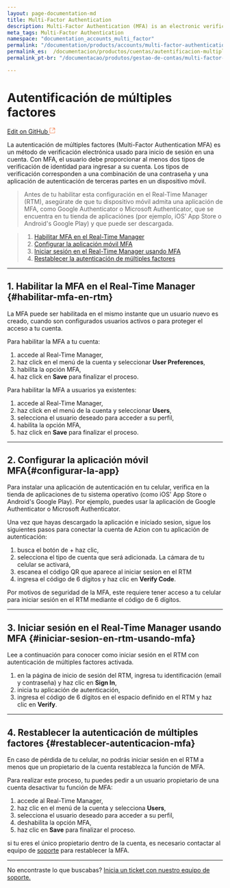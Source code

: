 ```yaml
---
layout: page-documentation-md
title: Multi-Factor Authentication
description: Multi-Factor Authentication (MFA) is an electronic verification method used to secure logins.
meta_tags: Multi-Factor Authentication
namespace: "documentation_accounts_multi_factor"
permalink: "/documentation/products/accounts/multi-factor-authentication/"
permalink_es:  /documentacion/productos/cuentas/autentificacion-multiples-factores/"
permalink_pt-br: "/documentacao/produtos/gestao-de-contas/multi-factor-authentication/"

---
```

# **Autentificación de múltiples factores**

[Edit on GitHub <svg width="14" height="14" xmlns="http://www.w3.org/2000/svg"><g fill="none" stroke="#F3652B"><path d="M4.81.71H.672v11.43H12.1V8.001" stroke-width=".8"/><path d="M6.87.786h5.155V5.94M6.31 6.5L12.026.786"/></g></svg>](https://github.com/aziontech/docs_en/edit/master/accounts/multi-factor-authentication/index.md)

La autenticación de múltiples factores (Multi-Factor Authentication MFA) es un método de verificación electrónica usado para inicio de sesión en una cuenta. Con MFA, el usuario debe proporcionar al menos dos tipos de verificación de identidad para ingresar a su cuenta. Los tipos de verificación corresponden a una combinación de una contraseña y una aplicación de autenticación de terceras partes en un dispositivo móvil.

> Antes de tu habilitar esta configuración en el Real-Time Manager (RTM), asegúrate de que tu dispositivo móvil admita una aplicación de MFA, como Google Authenticator o Microsoft Authenticator, que se encuentra en tu tienda de aplicaciónes (por ejemplo, iOS' App Store o Android's Google Play) y que puede ser descargada.

> 1. [Habilitar MFA en el Real-Time Manager](#habilitar-mfa-en-rtm)
> 2. [Configurar la aplicación móvil MFA](#configurar-la-app)
> 3. [Iniciar sesión en el Real-Time Manager usando MFA](#iniciar-sesion-en-rtm-usando-mfa)
> 4. [Restablecer la autenticación de múltiples factores](#restablecer-autenticacion-mfa)

***

## 1. Habilitar la MFA en el Real-Time Manager {#habilitar-mfa-en-rtm}

La MFA puede ser habilitada en el mismo instante que un usuario nuevo es creado, cuando son configurados usuarios activos o para proteger el acceso a tu cuenta.

Para habilitar la MFA a tu cuenta:

1. accede al Real-Time Manager,
2. haz click en el menú de la cuenta y seleccionar **User Preferences**,
3. habilita la opción MFA,
4. haz click en **Save** para finalizar el proceso.

Para habilitar la MFA a usuarios ya existentes:

1. accede al Real-Time Manager,
2. haz click en el menú de la cuenta y seleccionar **Users**,
3. selecciona el usuario deseado para acceder a su perfil,
4. habilita la opción MFA,
5. haz click en **Save** para finalizar el proceso.

***

## 2. Configurar la aplicación móvil MFA{#configurar-la-app}

Para instalar una aplicación de autenticación en tu celular, verifica en la tienda de aplicaciones de tu sistema operativo (como iOS' App Store o Android's Google Play). Por ejemplo, puedes usar la aplicación de Google Authenticator o Microsoft Authenticator.

Una vez que hayas descargado la aplicación e iniciado sesion, sigue los siguientes pasos para conectar la cuenta de Azion con tu aplicación de autenticación:

1. busca el botón de + haz clic,
2. selecciona el tipo de cuenta que será adicionada. La cámara de tu celular se activará,
3. escanea el código QR que aparece al iniciar sesion en el RTM
4. ingresa el código de 6 dígitos y haz clic en **Verify Code**.

Por motivos de seguridad de la MFA, este requiere tener acceso a tu celular para iniciar sesión en el RTM mediante el código de 6 dígitos.

***

## 3. Iniciar sesión en el Real-Time Manager usando MFA {#iniciar-sesion-en-rtm-usando-mfa}

Lee a continuación para conocer como iniciar sesión en el RTM con autenticación de múltiples factores activada.

1. en la página de inicio de sesión del RTM, ingresa tu identificación (email y contraseña) y haz clic en **Sign In**,
2. inicia tu aplicación de autenticación,
3. ingresa el código de 6 dígitos en el espacio definido en el RTM y haz clic en **Verify**.

***

## 4. Restablecer la autenticación de múltiples factores {#restablecer-autenticacion-mfa}

En caso de pérdida de tu celular, no podrás iniciar sesión en el RTM a menos que un propietario de la cuenta restablezca la función de MFA.

Para realizar este proceso, tu puedes pedir a un usuario propietario de una cuenta desactivar tu función de MFA:

1. accede al Real-Time Manager,
2. haz clic en el menú de la cuenta y selecciona **Users**,
3. selecciona el usuario deseado para acceder a su perfil,
4. deshabilita la opción MFA,
5. haz clic en **Save** para finalizar el proceso.

si tu eres el único propietario dentro de la cuenta, es necesario contactar al equipo de [soporte](\[support@azion.com\](mailto:support@azion.com) ) para restablecer la MFA.

***

No encontraste lo que buscabas? [Inicia un ticket con nuestro equipo de soporte.](https://tickets.azion.com/)